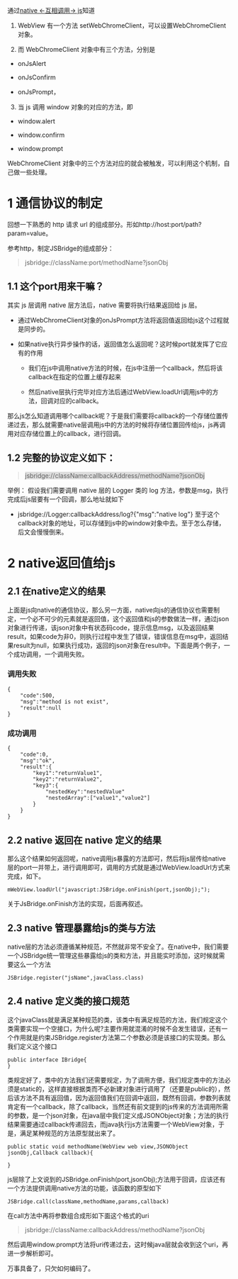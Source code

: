 通过[native <-互相调用-> js](https://www.cnblogs.com/sunupo/p/16647567.html "native <-互相调用-> js")知道 

1. WebView 有一个方法 setWebChromeClient，可以设置WebChromeClient 对象。

2. 而 WebChromeClient 对象中有三个方法，分别是

- onJsAlert

- onJsConfirm

- onJsPrompt，

 3. 当 js 调用 window 对象的对应的方法，即 

- window.alert

- window.confirm

- window.prompt

WebChromeClient 对象中的三个方法对应的就会被触发，可以利用这个机制，自己做一些处理。

# 1 通信协议的制定

回想一下熟悉的 http 请求 url 的组成部分。形如http://host:port/path?param=value。

参考http，制定JSBridge的组成部分：

> jsbridge://className:port/methodName?jsonObj

## 1.1 这个port用来干嘛？

其实 js 层调用 native 层方法后，native 需要将执行结果返回给 js 层。

- 通过WebChromeClient对象的onJsPrompt方法将返回值返回给js这个过程就是同步的。

- 如果native执行异步操作的话，返回值怎么返回呢？这时候port就发挥了它应有的作用

  - 我们在js中调用native方法的时候，在js中注册一个callback，然后将该callback在指定的位置上缓存起来

  - 然后native层执行完毕对应方法后通过WebView.loadUrl调用js中的方法，回调对应的callback。

那么js怎么知道调用哪个callback呢？于是我们需要将callback的一个存储位置传递过去，那么就需要native层调用js中的方法的时候将存储位置回传给js，js再调用对应存储位置上的callback，进行回调。

## 1.2 完整的协议定义如下：
> <font style="background:#00000020"> jsbridge://className:callbackAddress/methodName?jsonObj
</font>

举例：
假设我们需要调用 native 层的 Logger 类的 log 方法，参数是msg，执行完成后js层要有一个回调，那么地址就如下
- jsbridge://Logger:callbackAddress/log?{"msg":"native log"}
至于这个callback对象的地址，可以存储到js中的window对象中去。至于怎么存储，后文会慢慢倒来。

# 2 native返回值给js

## 2.1 在native定义的结果

上面是js向native的通信协议，那么另一方面，native向js的通信协议也需要制定，一个必不可少的元素就是返回值，这个返回值和js的参数做法一样，通过json对象进行传递，该json对象中有状态码code，提示信息msg，以及返回结果result，如果code为非0，则执行过程中发生了错误，错误信息在msg中，返回结果result为null，如果执行成功，返回的json对象在result中。下面是两个例子，一个成功调用，一个调用失败。

### 调用失败

```
{
    "code":500,
    "msg":"method is not exist",
    "result":null
}
```

### 成功调用
```
{
    "code":0,
    "msg":"ok",
    "result":{
        "key1":"returnValue1",
        "key2":"returnValue2",
        "key3":{
            "nestedKey":"nestedValue"
            "nestedArray":["value1","value2"]
        }
    }
}
```

## 2.2 native 返回在 native 定义的结果

那么这个结果如何返回呢，native调用js暴露的方法即可，然后将js层传给native层的port一并带上，进行调用即可，调用的方式就是通过WebView.loadUrl方式来完成，如下。
```
mWebView.loadUrl("javascript:JSBridge.onFinish(port,jsonObj);");
```
关于JsBridge.onFinish方法的实现，后面再叙述。

## 2.3 native 管理暴露给js的类与方法

native层的方法必须遵循某种规范，不然就非常不安全了。在native中，我们需要一个JSBridge统一管理这些暴露给js的类和方法，并且能实时添加，这时候就需要这么一个方法
```
JSBridge.register("jsName",javaClass.class)
```

## 2.4 native 定义类的接口规范

这个javaClass就是满足某种规范的类，该类中有满足规范的方法，我们规定这个类需要实现一个空接口，为什么呢?主要作用就混淆的时候不会发生错误，还有一个作用就是约束JSBridge.register方法第二个参数必须是该接口的实现类。那么我们定义这个接口
```
public interface IBridge{
}
```

类规定好了，类中的方法我们还需要规定，为了调用方便，我们规定类中的方法必须是static的，这样直接根据类而不必新建对象进行调用了（还要是public的），然后该方法不具有返回值，因为返回值我们在回调中返回，既然有回调，参数列表就肯定有一个callback，除了callback，当然还有前文提到的js传来的方法调用所需的参数，是一个json对象，在java层中我们定义成JSONObject对象；方法的执行结果需要通过callback传递回去，而java执行js方法需要一个WebView对象，于是，满足某种规范的方法原型就出来了。
```
public static void methodName(WebView web view,JSONObject jsonObj,Callback callback){

}
```

js层除了上文说到的JSBridge.onFinish(port,jsonObj);方法用于回调，应该还有一个方法提供调用native方法的功能，该函数的原型如下
```
JSBridge.call(className,methodName,params,callback)
```
在call方法中再将参数组合成形如下面这个格式的uri

> jsbridge://className:callbackAddress/methodName?jsonObj

然后调用window.prompt方法将uri传递过去，这时候java层就会收到这个uri，再进一步解析即可。

万事具备了，只欠如何编码了。
